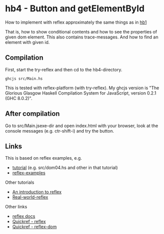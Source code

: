 
# hb4 - Button and getElementById


How to implement with reflex approximately the same things as in 
[hb1](https://github.com/gspia/half-baked/tree/master/hb1-button-ref)

That is, how to show conditional contents and how to see the properties 
of given dom element. This also contains trace-messages. And how to
find an element with given id.


## Compilation

First, start the try-reflex and then cd to the hb4-directory.

```
ghcjs src/Main.hs
```

This is tested with reflex-platform (with try-reflex). My ghcjs version
is "The Glorious Glasgow Haskell Compilation System for JavaScript, version 0.2.1 (GHC 8.0.2)".


## After compilation

Go to src/Main.jsexe-dir and open index.html with your browser, look at the console messages
(e.g. ctr-shift-i) and try the button.


## Links

This is based on reflex examples, e.g.

  - [tutorial](https://github.com/hansroland/reflex-dom-inbits/blob/master/tutorial.md)
      (e.g. src/dom04.hs and other in that tutorial)
  - [reflex-examples](https://github.com/reflex-frp/reflex-examples)


Other tutorials

  - [An introduction to reflex](https://blog.qfpl.io/posts/reflex/basics/introduction/)
  - [Real-world-reflex](https://github.com/mightybyte/real-world-reflex/blob/master/index.md)


Other links

  - [reflex docs](http://docs.reflex-frp.org/en/latest/architecture.html)
  - [Quickref - reflex](https://github.com/reflex-frp/reflex/blob/develop/Quickref.md)
  - [Quickref - reflex-dom](https://github.com/reflex-frp/reflex-dom/blob/develop/Quickref.md)



